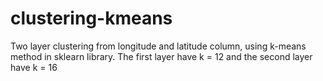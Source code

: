 # clustering-kmeans

Two layer clustering from longitude and latitude column, using k-means method in sklearn library.
The first layer have k = 12 and the second layer have k = 16

